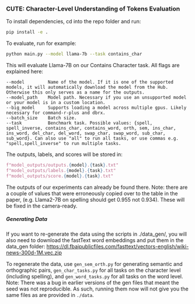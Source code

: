 <!-- README.md -->
### CUTE: Character-Level Understanding of Tokens Evaluation

To install dependencies, cd into the repo folder and run:
```bash
pip install -e .
```

To evaluate, run for example:
```bash
python main.py --model llama-7b --task contains_char
```


This will evaluate Llama-7B on our Contains Character task. All flags are explained here:
```
--model         Name of the model. If it is one of the supported models, it will automatically download the model from the Hub. Otherwise this only serves as a name for the outputs.
--model_path    Model path. Necessary if you use an unsupported model or your model is in a custom location.
--big_model     Supports loading a model across multiple gpus. Likely necessary for command-r-plus and dbrx.
--batch_size    Batch size.
--task          Benchmark task. Possible values: {spell, spell_inverse, contains_char, contains_word, orth, sem, ins_char, ins_word, del_char, del_word, swap_char, swap_word, sub_char, sub_word}. Can also use "all" to run all tasks, or use commas e.g. "spell,spell_inverse" to run multiple tasks.
```

The outputs, labels, and scores will be stored in:
```python
f"model_outputs/outputs.{model}.{task}.txt"
f"model_outputs/labels.{model}.{task}.txt"
f"model_outputs/score.{model}.{task}.txt"
```

The outputs of our experiments can already be found there. 
Note: there are a couple of values that were erroneously copied over to the table in the paper, (e.g. Llama2-7B on spelling should get 0.955 not 0.934). These will be fixed in the camera-ready.


##### Generating Data

If you want to re-generate the data using the scripts in ./data_gen/, you will also need to download the fastText word embeddings and put them in the data_gen folder:
https://dl.fbaipublicfiles.com/fasttext/vectors-english/wiki-news-300d-1M.vec.zip

To regenerate the data, use `gen_sem_orth.py` for generating semantic and orthographic pairs, `gen_char_tasks.py` for all tasks on the character level (including spelling), and `gen_word_tasks.py` for all tasks on the word level. 
Note: There was a bug in earlier versions of the gen files that meant the seed was not reproducible. As such, running them now will not give you the same files as are provided in `./data`. 
